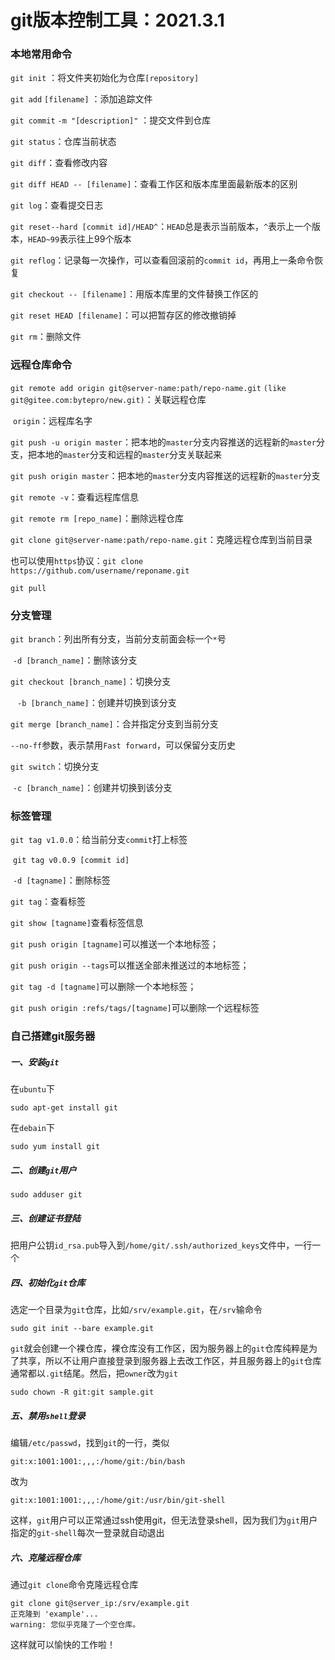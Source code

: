 # git版本控制工具：2021.3.1

### 本地常用命令

`git init` ：将文件夹初始化为仓库`[repository]`

`git add`  `[filename]` ：添加追踪文件

`git commit` `-m "[description]"` ：提交文件到仓库

`git status`：仓库当前状态

`git diff`：查看修改内容

`git diff HEAD -- [filename]`：查看工作区和版本库里面最新版本的区别

`git log`：查看提交日志

`git reset--hard [commit id]/HEAD^`：`HEAD`总是表示当前版本，`^`表示上一个版本，`HEAD~99`表示往上99个版本

`git reflog`：记录每一次操作，可以查看回滚前的`commit id`，再用上一条命令恢复

`git checkout -- [filename]`：用版本库里的文件替换工作区的

`git reset HEAD [filename]`：可以把暂存区的修改撤销掉

`git rm`：删除文件

### 远程仓库命令

`git remote add origin git@server-name:path/repo-name.git`  `(like git@gitee.com:bytepro/new.git)`：关联远程仓库

​				`origin`：远程库名字

`git push -u origin master`：把本地的`master`分支内容推送的远程新的`master`分支，把本地的`master`分支和远程的`master`分支关联起来

`git push origin master`：把本地的`master`分支内容推送的远程新的`master`分支

`git remote -v`：查看远程库信息

`git remote rm [repo_name]`：删除远程仓库

`git clone git@server-name:path/repo-name.git`：克隆远程仓库到当前目录

​				也可以使用`https`协议：`git clone https://github.com/username/reponame.git`

`git pull`

### 分支管理

`git branch`：列出所有分支，当前分支前面会标一个`*`号

​				`-d [branch_name]`：删除该分支

`git checkout [branch_name]`：切换分支

​				` -b [branch_name]`：创建并切换到该分支

`git merge [branch_name]`：合并指定分支到当前分支

​				`--no-ff`参数，表示禁用`Fast forward`，可以保留分支历史

`git switch`：切换分支

​				`-c [branch_name]`：创建并切换到该分支

### 标签管理

`git tag v1.0.0`：给当前分支`commit`打上标签

​				`git tag v0.0.9 [commit id]`

​				`-d [tagname]`：删除标签

`git tag`：查看标签

`git show [tagname]`查看标签信息

`git push origin [tagname]`可以推送一个本地标签；

`git push origin --tags`可以推送全部未推送过的本地标签；

`git tag -d [tagname]`可以删除一个本地标签；

`git push origin :refs/tags/[tagname]`可以删除一个远程标签

### 自己搭建git服务器

##### 一、安装`git`

在`ubuntu`下

```shell
sudo apt-get install git
```

在`debain`下

```shell
sudo yum install git
```

##### 二、创建`git`用户

```shell
sudo adduser git
```

##### 三、创建证书登陆

把用户公钥`id_rsa.pub`导入到`/home/git/.ssh/authorized_keys`文件中，一行一个

##### 四、初始化`git`仓库

选定一个目录为`git`仓库，比如`/srv/example.git`，在`/srv`输命令

```shell
sudo git init --bare example.git
```

`git`就会创建一个裸仓库，裸仓库没有工作区，因为服务器上的`git`仓库纯粹是为了共享，所以不让用户直接登录到服务器上去改工作区，并且服务器上的`git`仓库通常都以`.git`结尾。然后，把`owner`改为`git`

```shell
sudo chown -R git:git sample.git
```

##### 五、禁用`shell`登录

编辑`/etc/passwd`，找到`git`的一行，类似

```
git:x:1001:1001:,,,:/home/git:/bin/bash
```

改为

```
git:x:1001:1001:,,,:/home/git:/usr/bin/git-shell
```

这样，`git`用户可以正常通过ssh使用git，但无法登录shell，因为我们为`git`用户指定的`git-shell`每次一登录就自动退出

##### 六、克隆远程仓库

通过`git clone`命令克隆远程仓库

```shell
git clone git@server_ip:/srv/example.git    
正克隆到 'example'...
warning: 您似乎克隆了一个空仓库。
```

这样就可以愉快的工作啦！

